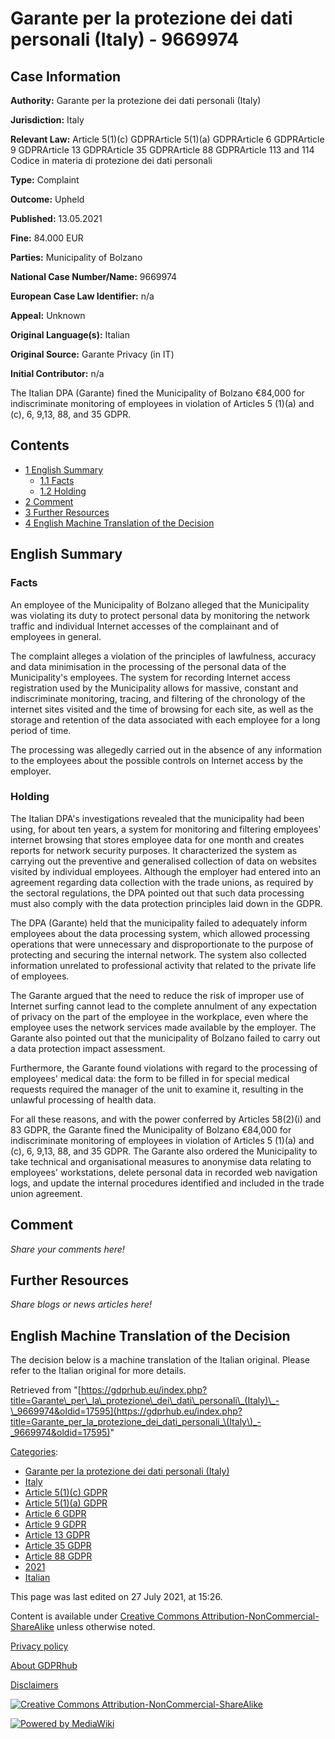 # Garante per la protezione dei dati personali (Italy) - 9669974

## Case Information

**Authority:** Garante per la protezione dei dati personali (Italy)

**Jurisdiction:** Italy

**Relevant Law:** Article 5(1)(c) GDPRArticle 5(1)(a) GDPRArticle 6 GDPRArticle 9 GDPRArticle 13 GDPRArticle 35 GDPRArticle 88 GDPRArticle 113 and 114 Codice in materia di protezione dei dati personali

**Type:** Complaint

**Outcome:** Upheld

**Published:** 13.05.2021

**Fine:** 84.000 EUR

**Parties:** Municipality of Bolzano

**National Case Number/Name:** 9669974

**European Case Law Identifier:** n/a

**Appeal:** Unknown

**Original Language(s):** Italian

**Original Source:** Garante Privacy (in IT)

**Initial Contributor:** n/a

The Italian DPA (Garante) fined the Municipality of Bolzano €84,000 for indiscriminate monitoring of employees in violation of Articles 5 (1)(a) and (c), 6, 9,13, 88, and 35 GDPR.

## Contents

*   [1 English Summary](#English_Summary)
    *   [1.1 Facts](#Facts)
    *   [1.2 Holding](#Holding)
*   [2 Comment](#Comment)
*   [3 Further Resources](#Further_Resources)
*   [4 English Machine Translation of the Decision](#English_Machine_Translation_of_the_Decision)

## English Summary

### Facts

An employee of the Municipality of Bolzano alleged that the Municipality was violating its duty to protect personal data by monitoring the network traffic and individual Internet accesses of the complainant and of employees in general.

The complaint alleges a violation of the principles of lawfulness, accuracy and data minimisation in the processing of the personal data of the Municipality's employees. The system for recording Internet access registration used by the Municipality allows for massive, constant and indiscriminate monitoring, tracing, and filtering of the chronology of the internet sites visited and the time of browsing for each site, as well as the storage and retention of the data associated with each employee for a long period of time.

The processing was allegedly carried out in the absence of any information to the employees about the possible controls on Internet access by the employer.

### Holding

The Italian DPA's investigations revealed that the municipality had been using, for about ten years, a system for monitoring and filtering employees' internet browsing that stores employee data for one month and creates reports for network security purposes. It characterized the system as carrying out the preventive and generalised collection of data on websites visited by individual employees. Although the employer had entered into an agreement regarding data collection with the trade unions, as required by the sectoral regulations, the DPA pointed out that such data processing must also comply with the data protection principles laid down in the GDPR.

The DPA (Garante) held that the municipality failed to adequately inform employees about the data processing system, which allowed processing operations that were unnecessary and disproportionate to the purpose of protecting and securing the internal network. The system also collected information unrelated to professional activity that related to the private life of employees.

The Garante argued that the need to reduce the risk of improper use of Internet surfing cannot lead to the complete annulment of any expectation of privacy on the part of the employee in the workplace, even where the employee uses the network services made available by the employer. The Garante also pointed out that the municipality of Bolzano failed to carry out a data protection impact assessment.

Furthermore, the Garante found violations with regard to the processing of employees' medical data: the form to be filled in for special medical requests required the manager of the unit to examine it, resulting in the unlawful processing of health data.

For all these reasons, and with the power conferred by Articles 58(2)(i) and 83 GDPR, the Garante fined the Municipality of Bolzano €84,000 for indiscriminate monitoring of employees in violation of Articles 5 (1)(a) and (c), 6, 9,13, 88, and 35 GDPR. The Garante also ordered the Municipality to take technical and organisational measures to anonymise data relating to employees' workstations, delete personal data in recorded web navigation logs, and update the internal procedures identified and included in the trade union agreement.

## Comment

_Share your comments here!_

## Further Resources

_Share blogs or news articles here!_

## English Machine Translation of the Decision

The decision below is a machine translation of the Italian original. Please refer to the Italian original for more details.

Retrieved from "[https://gdprhub.eu/index.php?title=Garante\_per\_la\_protezione\_dei\_dati\_personali\_(Italy)\_-\_9669974&oldid=17595](https://gdprhub.eu/index.php?title=Garante_per_la_protezione_dei_dati_personali_\(Italy\)_-_9669974&oldid=17595)"

[Categories](/index.php?title=Special:Categories "Special:Categories"):

*   [Garante per la protezione dei dati personali (Italy)](/index.php?title=Category:Garante_per_la_protezione_dei_dati_personali_\(Italy\) "Category:Garante per la protezione dei dati personali (Italy)")
*   [Italy](/index.php?title=Category:Italy "Category:Italy")
*   [Article 5(1)(c) GDPR](/index.php?title=Category:Article_5\(1\)\(c\)_GDPR "Category:Article 5(1)(c) GDPR")
*   [Article 5(1)(a) GDPR](/index.php?title=Category:Article_5\(1\)\(a\)_GDPR "Category:Article 5(1)(a) GDPR")
*   [Article 6 GDPR](/index.php?title=Category:Article_6_GDPR "Category:Article 6 GDPR")
*   [Article 9 GDPR](/index.php?title=Category:Article_9_GDPR "Category:Article 9 GDPR")
*   [Article 13 GDPR](/index.php?title=Category:Article_13_GDPR "Category:Article 13 GDPR")
*   [Article 35 GDPR](/index.php?title=Category:Article_35_GDPR "Category:Article 35 GDPR")
*   [Article 88 GDPR](/index.php?title=Category:Article_88_GDPR "Category:Article 88 GDPR")
*   [2021](/index.php?title=Category:2021 "Category:2021")
*   [Italian](/index.php?title=Category:Italian "Category:Italian")

This page was last edited on 27 July 2021, at 15:26.

Content is available under [Creative Commons Attribution-NonCommercial-ShareAlike](https://creativecommons.org/licenses/by-nc-sa/4.0/) unless otherwise noted.

[Privacy policy](/index.php?title=GDPRhub:Privacy_policy)

[About GDPRhub](/index.php?title=GDPRhub:About)

[Disclaimers](/index.php?title=GDPRhub:General_disclaimer)

[![Creative Commons Attribution-NonCommercial-ShareAlike](/resources/assets/licenses/cc-by-nc-sa.png)](https://creativecommons.org/licenses/by-nc-sa/4.0/)

[![Powered by MediaWiki](/resources/assets/poweredby_mediawiki_88x31.png)](https://www.mediawiki.org/)